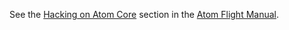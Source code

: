 See the [Hacking on Atom Core](https://flight-manual.atom.camp/hacking-atom/sections/hacking-on-atom-core/#platform-linux) section in the [Atom Flight Manual](https://flight-manual.atom.camp).
